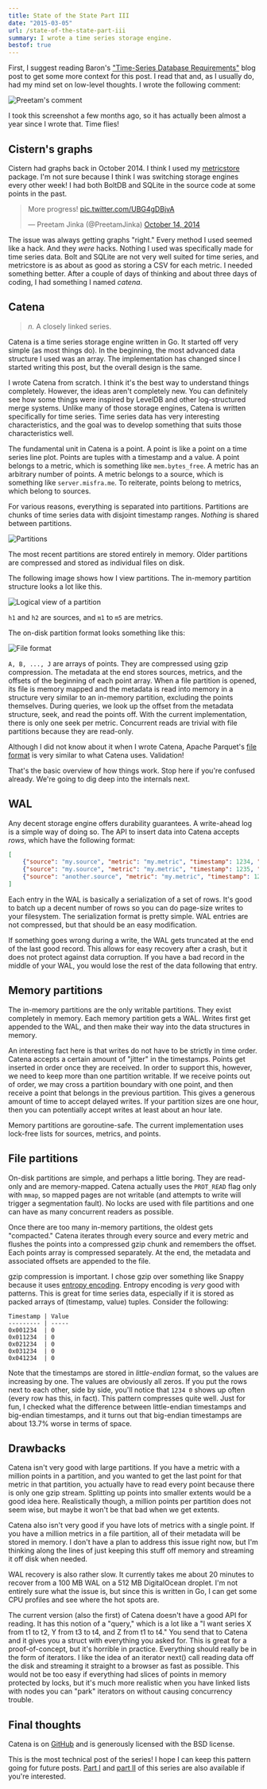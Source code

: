 ```yaml
---
title: State of the State Part III
date: "2015-03-05"
url: /state-of-the-state-part-iii
summary: I wrote a time series storage engine.
bestof: true
---
```


First, I suggest reading Baron's ["Time-Series Database Requirements"](https://www.xaprb.com/blog/2014/06/08/time-series-database-requirements/) blog post to get some more context for this post. I read that and, as I usually do, had my mind set on low-level thoughts. I wrote the following comment:

![Preetam's comment](/img/2015/preetam-comment.jpg)

I took this screenshot a few months ago, so it has actually been almost a year since I wrote that. Time flies!

Cistern's graphs
---
Cistern had graphs back in October 2014. I think I used my [metricstore](https://github.com/Preetam/metricstore) package. I'm not sure because I think I was switching storage engines every other week! I had both BoltDB and SQLite in the source code at some points in the past.

<blockquote class="twitter-tweet" lang="en"><p>More progress! <a href="https://t.co/UBG4gDBjvA">pic.twitter.com/UBG4gDBjvA</a></p>&mdash; Preetam Jinka (@PreetamJinka) <a href="https://twitter.com/PreetamJinka/status/521866847608922112">October 14, 2014</a></blockquote>
<script async src="//platform.twitter.com/widgets.js" charset="utf-8"></script>

The issue was always getting graphs "right."  Every method I used seemed like a hack. And they *were* hacks. Nothing I used was specifically made for time series data. Bolt and SQLite are not very well suited for time series, and metricstore is as about as good as storing a CSV for each metric. I needed something better. After a couple of days of thinking and about three days of coding, I had something I named *catena*.

Catena
---
> *n.* A closely linked series.

Catena is a time series storage engine written in Go. It started off very simple (as most things do). In the beginning, the most advanced data structure I used was an array. The implementation has changed since I started writing this post, but the overall design is the same.

I wrote Catena from scratch. I think it's the best way to understand things completely. However, the ideas aren't completely new. You can definitely see how some things were inspired by LevelDB and other log-structured merge systems. Unlike many of those storage engines, Catena is written specifically for time series. Time series data has very interesting characteristics, and the goal was to develop something that suits those characteristics well.

The fundamental unit in Catena is a point. A point is like a point on a time series line plot. Points are tuples with a timestamp and a value. A point belongs to a metric, which is something like `mem.bytes_free`. A metric has an arbitrary number of points. A metric belongs to a source, which is something like `server.misfra.me`. To reiterate, points belong to metrics, which belong to sources.

For various reasons, everything is separated into partitions. Partitions are chunks of time series data with disjoint timestamp ranges. *Nothing* is shared between partitions.

![Partitions](/img/2015/partitions.jpg)

The most recent partitions are stored entirely in memory. Older partitions are compressed and stored as individual files on disk.

The following image shows how I view partitions. The in-memory partition structure looks a lot like this.

![Logical view of a partition](/img/2015/partition-view.jpg)

`h1` and `h2` are sources, and `m1` to `m5` are metrics.

The on-disk partition format looks something like this:

![File format](/img/2015/file-format.jpg)

`A, B, ..., J` are arrays of points. They are compressed using gzip compression.
The metadata at the end stores sources, metrics, and the offsets of the beginning of each point array. When a file partition is opened, its file is memory mapped and the metadata is read into memory in a structure very similar to an in-memory partition, excluding the points themselves. During queries, we look up the offset from the metadata structure, seek, and read the points off. With the current implementation, there is only one seek per metric. Concurrent reads are trivial with file partitions because they are read-only.

Although I did not know about it when I wrote Catena, Apache Parquet's [file format](https://parquet.incubator.apache.org/documentation/latest/) is very similar to what Catena uses. Validation!

That's the basic overview of how things work. Stop here if you're confused already. We're going to dig deep into the internals next.

WAL
---
Any decent storage engine offers durability guarantees. A write-ahead log is a simple way of doing so. The API to insert data into Catena accepts *rows*, which have the following format:

```json
[
    {"source": "my.source", "metric": "my.metric", "timestamp": 1234, "value": 0.5},
    {"source": "my.source", "metric": "my.metric", "timestamp": 1235, "value": 0.7},
    {"source": "another.source", "metric": "my.metric", "timestamp": 1234, "value": 2.12}
]
```

Each entry in the WAL is basically a serialization of a set of rows. It's good to batch up a decent number of rows so you can do page-size writes to your filesystem. The serialization format is pretty simple. WAL entries are not compressed, but that should be an easy modification.

If something goes wrong during a write, the WAL gets truncated at the end of the last good record. This allows for easy recovery after a crash, but it does not protect against data corruption. If you have a bad record in the middle of your WAL, you would lose the rest of the data following that entry.

Memory partitions
---
The in-memory partitions are the only writable partitions. They exist completely in memory. Each memory partition gets a WAL. Writes first get appended to the WAL, and then make their way into the data structures in memory.

An interesting fact here is that writes do not have to be strictly in time order. Catena accepts a certain amount of "jitter" in the timestamps. Points get inserted in order once they are received. In order to support this, however, we need to keep more than one partition writable. If we receive points out of order, we may cross a partition boundary with one point, and then receive a point that belongs in the previous partition. This gives a generous amount of time to accept delayed writes. If your partition sizes are one hour, then you can potentially accept writes at least about an hour late.

Memory partitions are goroutine-safe. The current implementation uses lock-free lists for sources, metrics, and points.

File partitions
---
On-disk partitions are simple, and perhaps a little boring. They are read-only and are memory-mapped. Catena actually uses the `PROT_READ` flag only with `mmap`, so mapped pages are not writable (and attempts to write will trigger a segmentation fault). No locks are used with file partitions and one can have as many concurrent readers as possible.

Once there are too many in-memory partitions, the oldest gets "compacted." Catena iterates through every source and every metric and flushes the points into a compressed gzip chunk and remembers the offset. Each points array is compressed separately. At the end, the metadata and associated offsets are appended to the file.

gzip compression is important. I chose gzip over something like Snappy because it uses [entropy encoding](https://en.wikipedia.org/wiki/Entropy_encoding). Entropy encoding is *very* good with patterns. This is great for time series data, especially if it is stored as packed arrays of (timestamp, value) tuples. Consider the following:
```
Timestamp | Value
--------- | -----
0x001234  | 0
0x011234  | 0
0x021234  | 0
0x031234  | 0
0x041234  | 0
```

Note that the timestamps are stored in *little-endian* format, so the values are increasing by one. The values are obviously all zeros. If you put the rows next to each other, side by side, you'll notice that `1234 0` shows up often (every row has this, in fact). This pattern compresses quite well. Just for fun, I checked what the difference between little-endian timestamps and big-endian timestamps, and it turns out that big-endian timestamps are about 13.7% worse in terms of space.

Drawbacks
---
Catena isn't very good with large partitions. If you have a metric with a million points in a partition, and you wanted to get the last point for that metric in that partition, you actually have to read every point because there is only one gzip stream. Splitting up points into smaller extents would be a good idea here. Realistically though, a million points per partition does not seem wise, but maybe it won't be that bad when we get extents.

Catena also isn't very good if you have lots of metrics with a single point. If you have a million metrics in a file partition, all of their metadata will be stored in memory. I don't have a plan to address this issue right now, but I'm thinking along the lines of just keeping this stuff off memory and streaming it off disk when needed.

WAL recovery is also rather slow. It currently takes me about 20 minutes to recover from a 100 MB WAL on a 512 MB DigitalOcean droplet. I'm not entirely sure what the issue is, but since this is written in Go, I can get some CPU profiles and see where the hot spots are.

The current version (also the first) of Catena doesn't have a good API for reading. It has this notion of a "query," which is a lot like a "I want series X from t1 to t2, Y from t3 to t4, and Z from t1 to t4." You send that to Catena and it gives you  a struct with everything you asked for. This is great for a proof-of-concept, but it's horrible in practice. Everything should really be in the form of iterators. I like the idea of an iterator next() call reading data off the disk and streaming it straight to a browser as fast as possible. This would not be too easy if everything had slices of points in memory protected by locks, but it's much more realistic when you have linked lists with nodes you can "park" iterators on without causing concurrency trouble.

Final thoughts
---
Catena is on [GitHub](https://github.com/Preetam/catena) and is generously licensed with the BSD license.

This is the most technical post of the series! I hope I can keep this pattern going for future posts. [Part I](https://misfra.me/state-of-the-state) and [part II](https://misfra.me/state-of-the-state-part-ii) of this series are also available if you're interested.

